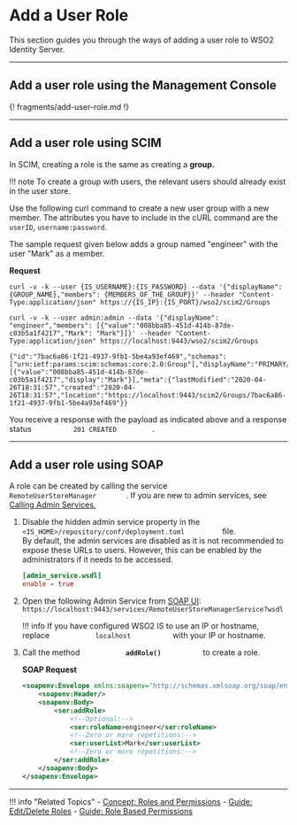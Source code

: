 # Add a User Role

This section guides you through the ways of adding a user role to WSO2 Identity Server.

---

## Add a user role using the Management Console

{! fragments/add-user-role.md !}

---

## Add a user role using SCIM

In SCIM, creating a role is the same as creating a **group.** 

!!! note
    To create a group with users, the relevant users should already exist in the user store.
    

Use the following curl command to create a new user group with a new member. The attributes you have to include in the cURL command are the `userID`, `username:password`.

The sample request given below adds a group named "engineer" with the user "Mark" as a member.

**Request**

``` curl
curl -v -k --user {IS_USERNAME}:{IS_PASSWORD} --data '{"displayName": {GROUP_NAME},"members": {MEMBERS_OF_THE_GROUP}}' --header "Content-Type:application/json" https://{IS_IP}:{IS_PORT}/wso2/scim2/Groups
```

``` tab="Sample Request"
curl -v -k --user admin:admin --data '{"displayName": "engineer","members": [{"value":"008bba85-451d-414b-87de-c03b5a1f4217","Mark": "Mark"}]}' --header "Content-Type:application/json" https://localhost:9443/wso2/scim2/Groups
```

``` tab="Sample Response"
{"id":"7bac6a86-1f21-4937-9fb1-5be4a93ef469","schemas":["urn:ietf:params:scim:schemas:core:2.0:Group"],"displayName":"PRIMARY/engineer","members":[{"value":"008bba85-451d-414b-87de-c03b5a1f4217","display":"Mark"}],"meta":{"lastModified":"2020-04-26T18:31:57","created":"2020-04-26T18:31:57","location":"https://localhost:9443/scim2/Groups/7bac6a86-1f21-4937-9fb1-5be4a93ef469"}}
```

You receive a response with the payload as indicated above and a
response status `           201 CREATED          `.

---

## Add a user role using SOAP

A role can be created by calling the service
`         RemoteUserStoreManager        ` . If you are new to admin
services, see [Calling Admin Services.](../../../develop/apis/call-admin-services/)

1.  Disable the hidden admin service property in the `           <IS_HOME>/repository/conf/deployment.toml          ` file.  
    By default, the admin services are disabled as it is not recommended
    to expose these URLs to users. However, this can be enabled by the
    administrators if it needs to be accessed.

    ``` toml
    [admin_service.wsdl]
    enable = true
    ```

2.  Open the following Admin Service from
    [SOAP UI](https://www.soapui.org/downloads/latest-release.html):
    `https://localhost:9443/services/RemoteUserStoreManagerService?wsdl`

    !!! info 
        If you have configured WSO2 IS to use an IP or hostname, replace
        `            localhost           ` with your IP or hostname.

3.  Call the method **`            addRole()           `** to create a
    role.

    **SOAP Request**

    ``` xml
    <soapenv:Envelope xmlns:soapenv="http://schemas.xmlsoap.org/soap/envelope/" xmlns:ser="http://service.ws.um.carbon.wso2.org" xmlns:xsd="http://dao.service.ws.um.carbon.wso2.org/xsd">
        <soapenv:Header/>
        <soapenv:Body>
            <ser:addRole>
                <!--Optional:-->
                <ser:roleName>engineer</ser:roleName>
                <!--Zero or more repetitions:-->
                <ser:userList>Mark</ser:userList>
                <!--Zero or more repetitions:-->
            </ser:addRole>
        </soapenv:Body>
    </soapenv:Envelope>
    ```

----

!!! info "Related Topics"
    - [Concept: Roles and Permissions](../../../references/concepts/user-management/roles-and-permissions)
    - [Guide: Edit/Delete Roles](../../identity-lifecycles/edit-delete-roles)
    - [Guide: Role Based Permissions](../../identity-lifecycles/role-based-permissions/)





